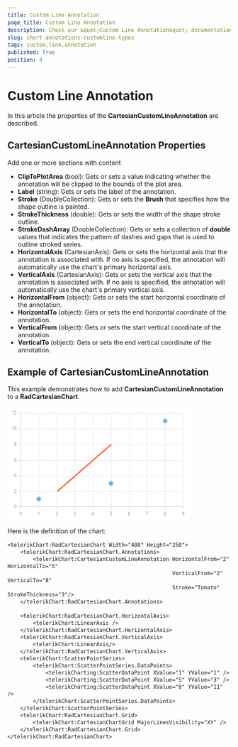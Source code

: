```yaml
---
title: Custom Line Annotation
page_title: Custom Line Annotation
description: Check our &quot;Custom Line Annotation&quot; documentation article for RadChart for UWP control.
slug: chart-annotations-customline-types
tags: custom,line,annotation
published: True
position: 4
---
```


# Custom Line Annotation

In this article the properties of the **CartesianCustomLineAnnotation** are described.

## CartesianCustomLineAnnotation Properties

Add one or more sections with content

* **ClipToPlotArea** (bool): Gets or sets a value indicating whether the annotation will be clipped to the bounds of the plot area.
* **Label** (string): Gets or sets the label of the annotation.
* **Stroke** (DoubleCollection): Gets or sets the **Brush** that specifies how the shape outline is painted.
* **StrokeThickness** (double): Gets or sets the width of the shape stroke outline.
* **StrokeDashArray** (DoubleCollection): Gets or sets a collection of **double** values that indicates the pattern of dashes and gaps that is used to outline stroked series.
* **HorizontalAxis** (CartesianAxis): Gets or sets the horizontal axis that the annotation is associated with.
If no axis is specified, the annotation will automatically use the chart's primary horizontal axis.
* **VerticalAxis** (CartesianAxis): Gets or sets the vertical axis that the annotation is associated with.
If no axis is specified, the annotation will automatically use the chart's primary vertical axis.
* **HorizontalFrom** (object): Gets or sets the start horizontal coordinate of the annotation.
* **HorizontalTo** (object): Gets or sets the end horizontal coordinate of the annotation.
* **VerticalFrom** (object): Gets or sets the start vertical coordinate of the annotation.
* **VerticalTo** (object): Gets or sets the end vertical coordinate of the annotation.

## Example of CartesianCustomLineAnnotation

This example demonstrates how to add **CartesianCustomLineAnnotation** to a **RadCartesianChart**.

![Cartesian Custom Line Annotation](images/CartesianCustomLineAnnotation.png)

Here is the definition of the chart:

	<telerikChart:RadCartesianChart Width="400" Height="250">
	    <telerikChart:RadCartesianChart.Annotations>
	        <telerikChart:CartesianCustomLineAnnotation HorizontalFrom="2" HorizontalTo="5"
	                                                    VerticalFrom="2" VerticalTo="8"
	                                                    Stroke="Tomato" StrokeThickness="3"/>
	    </telerikChart:RadCartesianChart.Annotations>
	
	    <telerikChart:RadCartesianChart.HorizontalAxis>
	        <telerikChart:LinearAxis />
	    </telerikChart:RadCartesianChart.HorizontalAxis>
	    <telerikChart:RadCartesianChart.VerticalAxis>
	        <telerikChart:LinearAxis/>
	    </telerikChart:RadCartesianChart.VerticalAxis>
	    <telerikChart:ScatterPointSeries>
	        <telerikChart:ScatterPointSeries.DataPoints>
	            <telerikCharting:ScatterDataPoint XValue="1" YValue="1" />
	            <telerikCharting:ScatterDataPoint XValue="5" YValue="3" />
	            <telerikCharting:ScatterDataPoint XValue="8" YValue="11" />
	        </telerikChart:ScatterPointSeries.DataPoints>
	    </telerikChart:ScatterPointSeries>
	    <telerikChart:RadCartesianChart.Grid>
	        <telerikChart:CartesianChartGrid MajorLinesVisibility="XY" />
	    </telerikChart:RadCartesianChart.Grid>
	</telerikChart:RadCartesianChart>
